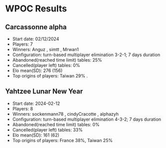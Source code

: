 # WPOC Results

## Carcassonne alpha
- Start date: 02/12/2024
- Players: 7
- Winners: Anguz , simtt , Mrwan1
- Configuration: turn-based multiplayer elimination 3-2-1; 7 days duration
- Abandoned(reached time limit) tables: 25%
- Cancelled(player left) tables: 0%
- Elo mean(SD): 276 (156) 
- Top origins of players: Taiwan 29%
.
## Yahtzee Lunar New Year 
- Start date: 2024-02-12
- Players: 8
- Winners: sockenmann78 , cindyCracotte , alphazyh
- Configuration: turn-based multiplayer elimination 4-3-2; 7 days duration
- Abandoned(reached time limit) tables: 0%
- Cancelled(player left) tables: 33%
- Elo mean(SD): 161 (62) 
- Top origins of players: France 38%, Taiwan 25%



